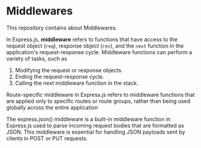 # Middlewares

This repository contains about Middlewares.

In Express.js, **middleware** refers to functions that have access to the request object (`req`), response object (`res`), and the `next` function in the application's request-response cycle. Middleware functions can perform a variety of tasks, such as 

1. Modifying the request or response objects.
2. Ending the request-response cycle.
3. Calling the next middleware function in the stack.

Route-specific middleware in Express.js refers to middleware functions that are applied only to specific routes or route groups, rather than being used globally across the entire application


The express.json() middleware is a built-in middleware function in Express.js used to parse incoming request bodies that are formatted as JSON. This middleware is essential for handling JSON payloads sent by clients in POST or PUT requests.
